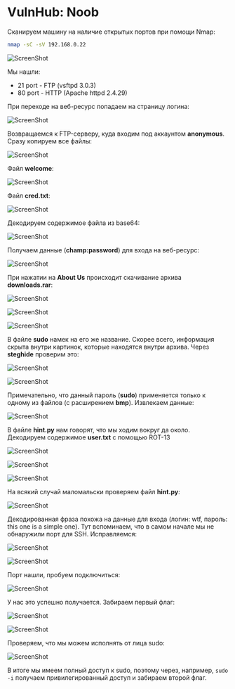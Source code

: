 # VulnHub: Noob

Сканируем машину на наличие открытых портов при помощи Nmap:
```sh
nmap -sC -sV 192.168.0.22
```
![ScreenShot](screenshots/1.png)

Мы нашли:
- 21 port - FTP (vsftpd 3.0.3)
- 80 port - HTTP (Apache httpd 2.4.29)

При переходе на веб-ресурс попадаем на страницу логина:

![ScreenShot](screenshots/2.png)

Возвращаемся к FTP-серверу, куда входим под аккаунтом **anonymous**. Сразу копируем все файлы:
 
![ScreenShot](screenshots/3.png)

Файл **welcome**:

![ScreenShot](screenshots/4.png)

Файл **cred.txt**:

![ScreenShot](screenshots/5.png)

Декодируем содержимое файла из base64:

![ScreenShot](screenshots/6.png)

Получаем данные (**champ:password**) для входа на веб-ресурс:

![ScreenShot](screenshots/7.png)

При нажатии на **About Us** происходит скачивание архива **downloads.rar**:

![ScreenShot](screenshots/8.png)

![ScreenShot](screenshots/9.png)

![ScreenShot](screenshots/10.png)

В файле **sudo** намек на его же название. Скорее всего, информация скрыта внутри картинок, которые находятся внутри архива. Через **steghide** проверим это:

![ScreenShot](screenshots/11.png)

![ScreenShot](screenshots/12.png)

Примечательно, что данный пароль (**sudo**) применяется только к одному из файлов (с расширением **bmp**). Извлекаем данные:

![ScreenShot](screenshots/13.png)

В файле **hint.py** нам говорят, что мы ходим вокруг да около. Декодируем содержимое **user.txt** с помощью ROT-13

![ScreenShot](screenshots/14.png)

![ScreenShot](screenshots/15.png)

![ScreenShot](screenshots/16.png)

На всякий случай маломальски проверяем файл **hint.py**:

![ScreenShot](screenshots/17.png)

Декодированная фраза похожа на данные для входа (логин: wtf, пароль: this one is a simple one). Тут вспоминаем, что в самом начале мы не обнаружили порт для SSH. Исправляемся:

![ScreenShot](screenshots/18.png)

![ScreenShot](screenshots/19.png)

Порт нашли, пробуем подключиться:

![ScreenShot](screenshots/20.png)

У нас это успешно получается. Забираем первый флаг:

![ScreenShot](screenshots/21.png)

![ScreenShot](screenshots/22.png)

Проверяем, что мы можем исполнять от лица sudo:

![ScreenShot](screenshots/23.png)

В итоге мы имеем полный доступ к sudo, поэтому через, например, `sudo -i` получаем привилегированный доступ и забираем второй флаг.
